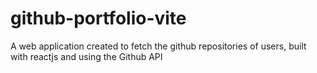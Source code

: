 # github-portfolio-vite
 A web application created to fetch the github repositories of users, built with reactjs and using the Github API
